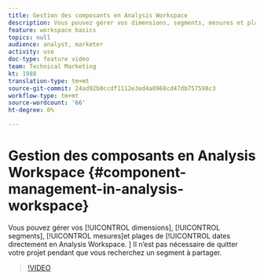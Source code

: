 ```yaml
---
title: Gestion des composants en Analysis Workspace
description: Vous pouvez gérer vos dimensions, segments, mesures et plages de dates directement en Analysis Workspace. Il n’est pas nécessaire de quitter votre projet pendant que vous recherchez un segment à partager.
feature: workspace basics
topics: null
audience: analyst, marketer
activity: use
doc-type: feature video
team: Technical Marketing
kt: 1988
translation-type: tm+mt
source-git-commit: 24ad92b0ccdf1112e3ed4a0968cd47db757598c3
workflow-type: tm+mt
source-wordcount: '66'
ht-degree: 0%

---
```



# Gestion des composants en Analysis Workspace {#component-management-in-analysis-workspace}

Vous pouvez gérer vos [!UICONTROL dimensions], [!UICONTROL segments], [!UICONTROL mesures]et plages de [!UICONTROL dates directement en Analysis Workspace. ] Il n’est pas nécessaire de quitter votre projet pendant que vous recherchez un segment à partager.

>[!VIDEO](https://video.tv.adobe.com/v/24095/?quality=12)
